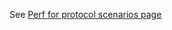 See [Perf for protocol scenarios page](https://wiki.yandex-team.ru/Alice/Megamind/ProtocolScenarios/Perf/)
